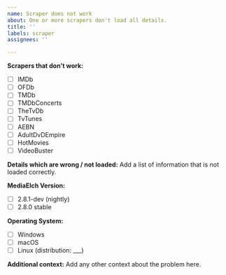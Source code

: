 ```yaml
---
name: Scraper does not work
about: One or more scrapers don't load all details.
title: ''
labels: scraper
assignees: ''

---
```


**Scrapers that don't work:**

 - [ ] IMDb
 - [ ] OFDb
 - [ ] TMDb
 - [ ] TMDbConcerts
 - [ ] TheTvDb
 - [ ] TvTunes
 - [ ] AEBN
 - [ ] AdultDvDEmpire
 - [ ] HotMovies
 - [ ] VideoBuster

**Details which are wrong / not loaded:**
Add a list of information that is not loaded correctly.

**MediaElch Version:**
 - [ ] 2.8.1-dev (nightly)
 - [ ] 2.8.0 stable

**Operating System:**
 - [ ] Windows
 - [ ] macOS
 - [ ] Linux (distribution: ___)

**Additional context:**
Add any other context about the problem here.
